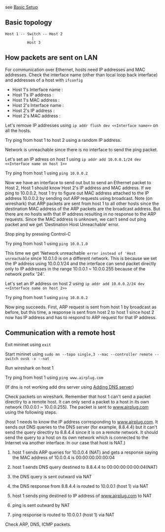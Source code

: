 see [Basic Setup](basic_setting.md)

## Basic topology ##

```
Host 1 -- Switch -- Host 2
            |
          Host 3
```

## How packets are sent on LAN ##

For communication over Ethernet, hosts need IP addresses and MAC addresses.
Check the interface name (other than local loop back interface) and addresses of a host with `ifconfig`
* Host 1's Interface name :
* Host 1's IP address :
* Host 1's MAC address :
* Host 2's Interface name :
* Host 2's IP address :
* Host 2's MAC address :

Let's remove IP addresses using `ip addr flush dev <<Interface name>>` on all the hosts.

Try ping from host 1 to host 2 using a random IP address.

Network is unreachable since there is no interface to send the ping packet.

Let's set an IP adress on host 1 using `ip addr add 10.0.0.1/24 dev <<Interface name on host 1>>`

Try ping from host 1 using `ping 10.0.0.2`

Now we have an interface to send out but to send an Ethernet packet to Host 2, Host 1 should know Host 2's IP address and MAC address.
If we ping to 10.0.0.2, host 1 try to figure out MAC address attached to the IP address 10.0.0.2 by sending out ARP requests using broadcast.
Note (on wireshark) that ARP packets are sent from host 1 to all other hosts since the destination MAC address of the ARP packets are the broadcast address.
But there are no hosts with that IP address resulting in no response to the ARP requests.
Since the MAC address is unknown, we can't send out ping packet and we get 'Destination Host Unreachable' error.

Stop ping by pressing Control-C

Try ping from host 1 using `ping 10.0.1.0`

This time we get 'Network unreachable` error instead of 'Host unreachable` since 10.0.1.0 is on a different network.
This is because we set the IP address using 10.0.0.1/24 and the interface can send packet directly only to IP addresses in the range
10.0.0.1 ~ 10.0.0.255 because of the network prefix '24'.

Let's set an IP address on host 2 using `ip addr add 10.0.0.2/24 dev <<Interface name on host 2>>`

Try ping from host 1 using `ping 10.0.0.2`

Now ping succeeds. First, ARP request is sent from host 1 by broadcast as before, but this time, a response is sent from host 2
to host 1 since host 2 now has IP address and has to respond to ARP request for that IP address. 


## Communication with a remote host ##

Exit mininet using `exit`

Start mininet using `sudo mn --topo single,3 --mac --controller remote --switch ovsk -x --nat`

Run wireshark on host 1

Try ping from host 1 using `ping www.airplug.com`

(If dns is not working add dns server using [Adding DNS server](add_dns.md))

Check packets on wireshark. Remember that host 1 can't send a packet directlry to a remote host.
It can only send a packet to a host in its own network (10.0.0.1 ~ 10.0.0.255). The packet is sent to www.airplug.com using the following steps.

(host 1 needs to know the IP address corresponding to www.airplug.com. It sends out DNS queries to the DNS server (for example, 8.8.4.4) but it can't send the query directlry to 8.8.4.4 since it is on a remote network. It should send the query to a host on its own network which is connected to the Internet via another interface. In our case that host is NAT.)

1. host 1 sends ARP queries for 10.0.0.4 (NAT) and gets a response saying the MAC address of 10.0.0.4 is 00:00:00:00:00:04

2. host 1 sends DNS query destined to 8.8.4.4 to 00:00:00:00:00:04(NAT)

3. the DNS query is sent outward via NAT

4. the DNS response from 8.8.4.4 is routed to 10.0.0.1 (host 1) via NAT

5. host 1 sends ping destined to IP address of www.airplug.com to NAT

6. ping is sent outward by NAT

7. ping response is routed to 10.0.0.1 (host 1) via NAT

Check ARP, DNS, ICMP packets.
